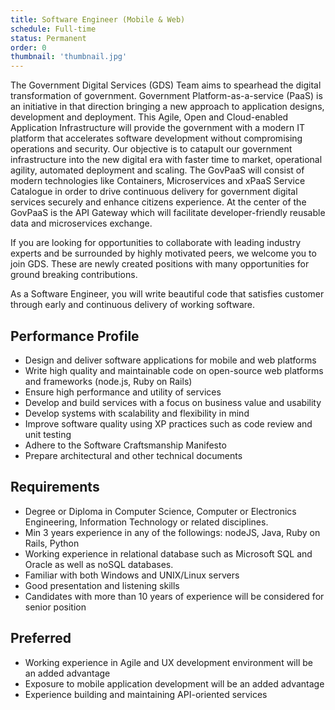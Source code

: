 ```yaml
---
title: Software Engineer (Mobile & Web)
schedule: Full-time
status: Permanent
order: 0
thumbnail: 'thumbnail.jpg'
---
```


The Government Digital Services (GDS) Team aims to spearhead the digital transformation of government. Government Platform-as-a-service (PaaS) is an initiative in that direction bringing a new approach to application designs, development and deployment. This Agile, Open and Cloud-enabled Application Infrastructure will provide the government with a modern IT platform that accelerates software development without compromising operations and security. Our objective is to catapult our government infrastructure into the new digital era with faster time to market, operational agility, automated deployment and scaling. The GovPaaS will consist of modern technologies like Containers, Microservices and xPaaS Service Catalogue in order to drive continuous delivery for government digital services securely and enhance citizens experience. At the center of the GovPaaS is the API Gateway which will facilitate developer-friendly reusable data and microservices exchange.

If you are looking for opportunities to collaborate with leading industry experts and be surrounded by highly motivated peers, we welcome you to join GDS. These are newly created positions with many opportunities for ground breaking contributions.

As a Software Engineer, you will write beautiful code that satisfies customer through early and continuous delivery of working software.

## Performance Profile

* Design and deliver software applications for mobile and web platforms
* Write high quality and maintainable code on open-source web platforms and frameworks (node.js, Ruby on Rails)
* Ensure high performance and utility of services
* Develop and build services with a focus on business value and usability
* Develop systems with scalability and flexibility in mind
* Improve software quality using XP practices such as code review and unit testing
* Adhere to the Software Craftsmanship Manifesto
* Prepare architectural and other technical documents

## Requirements

* Degree or Diploma in Computer Science, Computer or Electronics Engineering, Information Technology or related disciplines.
* Min 3 years experience in any of the followings: nodeJS, Java, Ruby on Rails, Python
* Working experience in relational database such as Microsoft SQL and Oracle as well as noSQL databases.
* Familiar with both Windows and UNIX/Linux servers
* Good presentation and listening skills
* Candidates with more than 10 years of experience will be considered for senior position

## Preferred

* Working experience in Agile and UX development environment will be an added advantage
* Exposure to mobile application development will be an added advantage
* Experience building and maintaining API-oriented services